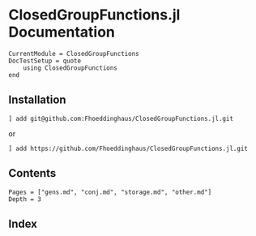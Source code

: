 # ClosedGroupFunctions.jl Documentation

```@meta
CurrentModule = ClosedGroupFunctions
DocTestSetup = quote
    using ClosedGroupFunctions
end
```

## Installation
    ] add git@github.com:Fhoeddinghaus/ClosedGroupFunctions.jl.git

or 

    ] add https://github.com/Fhoeddinghaus/ClosedGroupFunctions.jl.git


## Contents
```@contents
Pages = ["gens.md", "conj.md", "storage.md", "other.md"]
Depth = 3
```

## Index
```@index
```